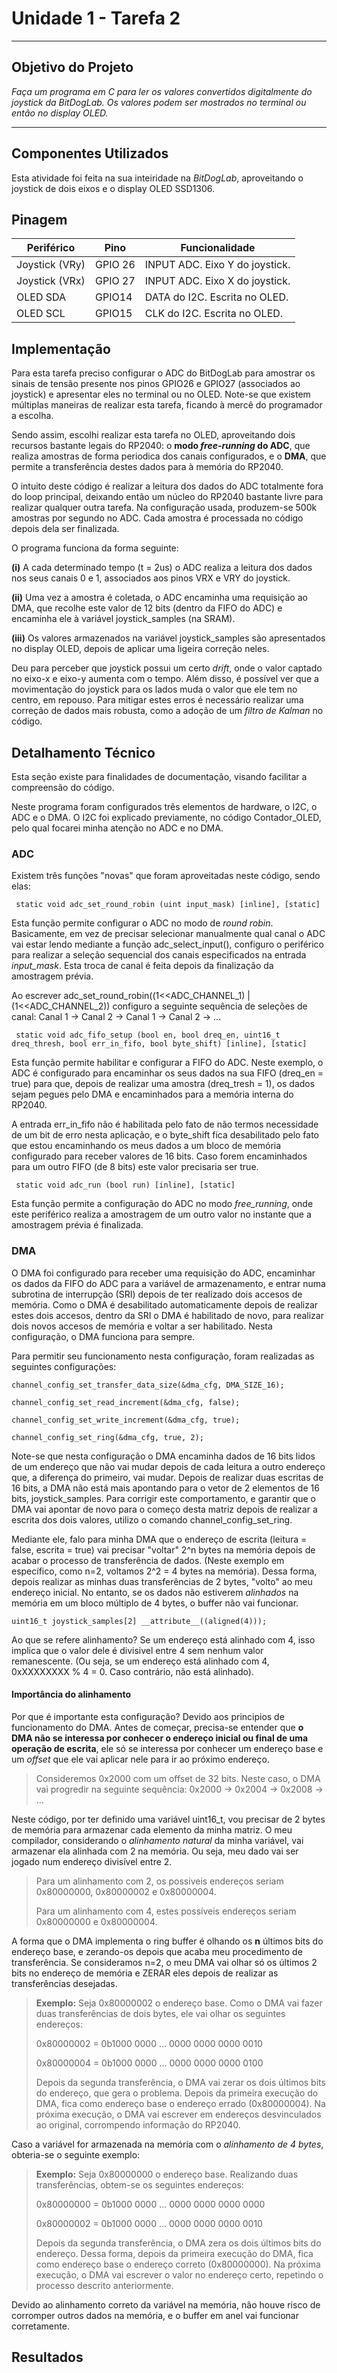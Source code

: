 # Unidade 1 - Tarefa 2 

---
## Objetivo do Projeto

*Faça um programa em C para ler os valores convertidos digitalmente do joystick da BitDogLab. Os valores podem ser mostrados no terminal ou então no display OLED.*

---

## Componentes Utilizados
Esta atividade foi feita na sua inteiridade na *BitDogLab*, aproveitando o joystick de dois eixos e o display OLED SSD1306.

## Pinagem

| **Periférico** | **Pino** | **Funcionalidade** |
|----------------|----------|--------------------|
| Joystick (VRy) | GPIO 26 | INPUT ADC. Eixo Y do joystick. |
| Joystick (VRx) | GPIO 27 | INPUT ADC. Eixo X do joystick. |
| OLED SDA | GPIO14 | DATA do I2C. Escrita no OLED. |
| OLED SCL | GPIO15 | CLK do I2C. Escrita no OLED. |

## Implementação

Para esta tarefa preciso configurar o ADC do BitDogLab para amostrar os sinais de tensão presente nos pinos GPIO26 e GPIO27 (associados ao joystick) e apresentar eles no terminal ou no OLED. Note-se que existem múltiplas maneiras de realizar esta tarefa, ficando à mercê do programador a escolha.

Sendo assim, escolhi realizar esta tarefa no OLED, aproveitando dois recursos bastante legais do RP2040: o **modo *free-running* do ADC**, que realiza amostras de forma periodica dos canais configurados, e o **DMA**, que permite a transferência destes dados para à memória do RP2040. 

O intuito deste código é realizar a leitura dos dados do ADC totalmente fora do loop principal, deixando então um núcleo do RP2040 bastante livre para realizar qualquer outra tarefa. Na configuração usada, produzem-se 500k amostras por segundo no ADC. Cada amostra é processada no código depois dela ser finalizada.

O programa funciona da forma seguinte:

**(i)** A cada determinado tempo (t = 2us) o ADC realiza a leitura dos dados nos seus canais 0 e 1, associados aos pinos VRX e VRY do joystick.

**(ii)** Uma vez a amostra é coletada, o ADC encaminha uma requisição ao DMA, que recolhe este valor de 12 bits (dentro da FIFO do ADC) e encaminha ele à variável joystick_samples (na SRAM).

**(iii)** Os valores armazenados na variável joystick_samples são apresentados no display OLED, depois de aplicar uma ligeira correção neles.

Deu para perceber que joystick possui um certo *drift*, onde o valor captado no eixo-x e eixo-y aumenta com o tempo. Além disso, é possível ver que a movimentação do joystick para os lados muda o valor que ele tem no centro, em repouso. Para mitigar estes erros é necessário realizar uma correção de dados mais robusta, como a adoção de um *filtro de Kalman* no código.

## Detalhamento Técnico

Esta seção existe para finalidades de documentação, visando facilitar a compreensão do código.

Neste programa foram configurados três elementos de hardware, o I2C, o ADC e o DMA. O I2C foi explicado previamente, no código Contador_OLED, pelo qual focarei minha atenção no ADC e no DMA.

### ADC
Existem três funções "novas" que foram aproveitadas neste código, sendo elas:

     static void adc_set_round_robin (uint input_mask) [inline], [static]

Esta função permite configurar o ADC no modo de *round robin*. Basicamente, em vez de precisar selecionar manualmente qual canal o ADC vai estar lendo mediante a função adc_select_input(), configuro o periférico para realizar a seleção sequencial dos canais especificados na entrada *input_mask*. Esta troca de canal é feita depois da finalização da amostragem prévia.

Ao escrever adc_set_round_robin((1<<ADC_CHANNEL_1) | (1<<ADC_CHANNEL_2))
configuro a seguinte sequência de seleções de canal:
Canal 1 -> Canal 2 -> Canal 1 -> Canal 2 -> ...


     static void adc_fifo_setup (bool en, bool dreq_en, uint16_t dreq_thresh, bool err_in_fifo, bool byte_shift) [inline], [static]

Esta função permite habilitar e configurar a FIFO do ADC. Neste exemplo, o ADC é configurado para encaminhar os seus dados na sua FIFO (dreq_en = true) para que, depois de realizar uma amostra (dreq_tresh = 1), os dados sejam pegues pelo DMA e encaminhados para a memória interna do RP2040. 

A entrada err_in_fifo não é habilitada pelo fato de não termos necessidade de um bit de erro nesta aplicação, e o byte_shift fica desabilitado pelo fato que estou encaminhando os meus dados a um bloco de memória configurado para receber valores de 16 bits. Caso forem encaminhados para um outro FIFO (de 8 bits) este valor precisaria ser true.

     static void adc_run (bool run) [inline], [static]

Esta função permite a configuração do ADC no modo *free_running*, onde este periférico realiza a amostragem de um outro valor no instante que a amostragem prévia é finalizada.


### DMA

O DMA foi configurado para receber uma requisição do ADC, encaminhar os dados da FIFO do ADC para a variável de armazenamento, e entrar numa subrotina de interrupção (SRI) depois de ter realizado dois accesos de memória. Como o DMA é desabilitado automaticamente depois de realizar estes dois accesos, dentro da SRI o DMA é habilitado de novo, para realizar dois novos accesos de memória e voltar a ser habilitado. Nesta configuração, o DMA funciona para sempre.

Para permitir seu funcionamento nesta configuração, foram realizadas as seguintes configurações:

    channel_config_set_transfer_data_size(&dma_cfg, DMA_SIZE_16);

    channel_config_set_read_increment(&dma_cfg, false);

    channel_config_set_write_increment(&dma_cfg, true);

    channel_config_set_ring(&dma_cfg, true, 2);

Note-se que nesta configuração o DMA encaminha dados de 16 bits lidos de um endereço que não vai mudar depois de cada leitura a outro endereço que, a diferença do primeiro, vai mudar. Depois de realizar duas escritas de 16 bits, a DMA não está mais apontando para o vetor de 2 elementos de 16 bits, joystick_samples. Para corrigir este comportamento, e garantir que o DMA vai apontar de novo para o começo desta matriz depois de realizar a escrita dos dois valores, utilizo o comando channel_config_set_ring.

Mediante ele, falo para minha DMA que o endereço de escrita (leitura = false, escrita = true) vai precisar "voltar" 2^n bytes na memória depois de acabar o processo de transferência de dados. (Neste exemplo em específico, como n=2, voltamos 2^2 = 4 bytes na memória). Dessa forma, depois realizar as minhas duas transferências de 2 bytes, "volto" ao meu endereço inicial. No entanto, se os dados não estiverem *alinhados* na memória em um bloco múltiplo de 4 bytes, o buffer não vai funcionar.


    uint16_t joystick_samples[2] __attribute__((aligned(4))); 

Ao que se refere alinhamento? Se um endereço está alinhado com 4, isso implica que o valor dele é divisivel entre 4 sem nenhum valor remanescente. (Ou seja, se um endereço está alinhado com 4, 0xXXXXXXXX % 4 = 0. Caso contrário, não está alinhado).

#### Importância do alinhamento
Por que é importante esta configuração? Devido aos principios de funcionamento do DMA. Antes de começar, precisa-se entender que **o DMA não se interessa por conhecer o endereço inicial ou final de uma operação de escrita**, ele só se interessa por conhecer um endereço base e um *offset* que ele vai aplicar nele para ir ao próximo endereço. 
> Consideremos 0x2000 com um offset de 32 bits. Neste caso, o DMA vai progredir na seguinte sequência: 0x2000 -> 0x2004 -> 0x2008 -> ...

Neste código, por ter definido uma variável uint16_t, vou precisar de 2 bytes de memória para armazenar cada elemento da minha matriz. O meu compilador, considerando o *alinhamento natural* da minha variável, vai armazenar ela alinhada com 2 na memória. Ou seja, meu dado vai ser jogado num endereço divisível entre 2.

> Para um alinhamento com 2, os possiveis endereços seriam 0x80000000, 0x80000002 e 0x80000004.
>
> Para um alinhamento com 4, estes possíveis endereços seriam 0x80000000 e 0x80000004.

A forma que o DMA implementa o ring buffer é olhando os **n** últimos bits do endereço base, e zerando-os depois que acaba meu procedimento de transferência. Se consideramos n=2, o meu DMA vai olhar só os últimos 2 bits no endereço de memória e ZERAR eles depois de realizar as transferências desejadas.

> **Exemplo:** Seja 0x80000002 o endereço base. Como o DMA vai fazer duas transferências de dois bytes, ele vai olhar os seguintes endereços:
>
> 0x80000002 = 0b1000 0000 ... 0000 0000 0000 0010
>
> 0x80000004 = 0b1000 0000 ... 0000 0000 0000 0100
>
> Depois da segunda transferência, o DMA vai zerar os dois últimos bits do endereço, que gera o problema. Depois da primeira execução do DMA, fica como endereço base o endereço errado (0x80000004). Na próxima execução, o DMA vai escrever em endereços desvinculados ao original, corrompendo informação do RP2040.

Caso a variável for armazenada na memória com o *alinhamento de 4 bytes*, obteria-se o seguinte exemplo:

> **Exemplo:** Seja 0x80000000 o endereço base. Realizando duas transferências, obtem-se os seguintes endereços:
>
> 0x80000000 = 0b1000 0000 ... 0000 0000 0000 0000
>
> 0x80000002 = 0b1000 0000 ... 0000 0000 0000 0010
>
> Depois da segunda transferência, o DMA zera os dois últimos bits do endereço. Dessa forma, depois da primeira execução do DMA, fica como endereço base o endereço correto (0x80000000). Na próxima execução, o DMA vai escrever o valor no endereço certo, repetindo o processo descrito anteriormente.

Devido ao alinhamento correto da variável na memória, não houve risco de corromper outros dados na memória, e o buffer em anel vai funcionar corretamente.

## Resultados
